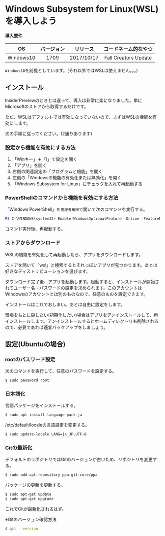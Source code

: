 # Windows Subsystem for Linux(WSL)を導入しよう

**導入要件**

|OS|バージョン|リリース|コードネーム的なやつ|
|:-:|:-:|:-:|:-:|
|Windows10|1709|2017/10/17|Fall Creators Update|

`Windows10`を前提としています。(それ以外ではWSLは使えません。。。)



## インストール

InsiderPreviewのときとは違って、導入は非常に楽になりました。単にMicrosoftのストアから取得するだけです。

ただ、WSLはデフォルトでは有効になっていないので、まずはWSLの機能を有効にします。

次の手順に従ってください。(2通りあります)

### 設定から機能を有効にする方法

1. 「Winキー」＋「I」で設定を開く
1. 「アプリ」を開く
1. 右側の関連設定の「プログラムと機能」を開く
1. 左側の「Windowsの機能の有効化または無効化」を開く
1. 「Windows Subsystem for Linux」にチェックを入れて再起動する

### PowerShellのコマンドから機能を有効にする方法

「Windows PowerShell」を`管理者権限`で開いて次のコマンドを実行する。

```powershell
PS C:\WINDOWS\system32> Enable-WindowsOptionalFeature -Online -FeatureName Microsoft-Windows-Subsystem-Linux
```

コマンド実行後、再起動する。

### ストアからダウンロード

WSLの機能を有効化して再起動したら、アプリをダウンロードします。

ストアを開いて「wsl」と検索するとそれっぽいアプリが見つかります。あとは好きなディストリビューションを選びます。

ダウンロード完了後、アプリを起動します。起動すると、インストールが開始されてユーザー名・パスワードの設定を求められます。このアカウントはWindowsのアカウントとは別のものなので、任意のものを設定できます。

インストールはこれでおしまい。あとは自由に設定をします。

環境をもとに戻したい(初期化したい)場合はアプリをアンインストールして、再インストールします。アンインストールするとホームディレクトリも削除されるので、必要であれば適宜バックアップをしましょう。

## 設定(Ubuntuの場合)

### rootのパスワード設定

次のコマンドを実行して、任意のパスワードを設定する。

```bash
$ sudo password root
```

### 日本語化

言語パッケージをインストールする。

```bash
$ sudo apt install language-pack-ja
```

/etc/default/localeの言語設定を変更する。

```bash
$ sudo update-locale LANG=ja_JP.UTF-8
```

### Gitの最新化

デフォルトのリポジトリではGitのバージョンが古いため、リポジトリを変更する。

```bash
$ sudo add-apt-repository ppa:git-core/ppa
```

パッケージの更新を更新する。

```bash
$ sudo apt-get update
$ sudo apt-get upgrade
```

これでGitが最新化されるはず。

※Gitのバージョン確認方法

```bash
$ git --version
```